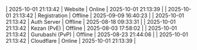 | 2025-10-01 21:13:42 | Website | Online | 2025-10-01 21:13:39 |
| 2025-10-01 21:13:42 | Registration | Offline | 2025-09-09 16:40:23 |
| 2025-10-01 21:13:42 | Auth Server | Offline | 2025-08-18 09:33:31 |
| 2025-10-01 21:13:42 | Kezan (PvE) | Offline | 2025-08-03 17:58:02 |
| 2025-10-01 21:13:42 | Gurubashi (PvP) | Offline | 2025-08-23 21:44:06 |
| 2025-10-01 21:13:42 | Cloudflare | Online | 2025-10-01 21:13:39 |
